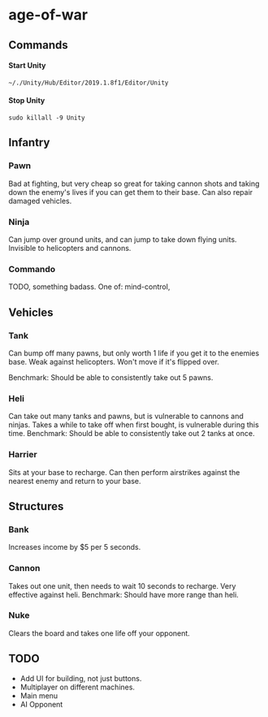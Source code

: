 # age-of-war

## Commands

#### Start Unity
`~/./Unity/Hub/Editor/2019.1.8f1/Editor/Unity`

#### Stop Unity
`sudo killall -9 Unity`

## Infantry

### Pawn

Bad at fighting, but very cheap so great for taking cannon shots and taking down the enemy's lives if you can get them to their base. Can also repair damaged vehicles.

### Ninja

Can jump over ground units, and can jump to take down flying units. Invisible to helicopters and cannons.

### Commando

TODO, something badass. One of: mind-control, 

## Vehicles

### Tank

Can bump off many pawns, but only worth 1 life if you get it to the enemies base. Weak against helicopters. Won't move if it's flipped over.

Benchmark: Should be able to consistently take out 5 pawns.

### Heli

Can take out many tanks and pawns, but is vulnerable to cannons and ninjas. Takes a while to take off when first bought, is vulnerable during this time.
Benchmark: Should be able to consistently take out 2 tanks at once.

### Harrier

Sits at your base to recharge. Can then perform airstrikes against the nearest enemy and return to your base.

## Structures

### Bank

Increases income by $5 per 5 seconds.

### Cannon

Takes out one unit, then needs to wait 10 seconds to recharge. Very effective against heli.
Benchmark: Should have more range than heli.

### Nuke

Clears the board and takes one life off your opponent.

## TODO

 - Add UI for building, not just buttons.
 - Multiplayer on different machines.
 - Main menu
 - AI Opponent



